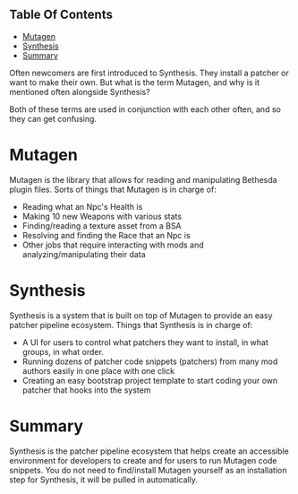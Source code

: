 <!-- START doctoc generated TOC please keep comment here to allow auto update -->
<!-- DON'T EDIT THIS SECTION, INSTEAD RE-RUN doctoc TO UPDATE -->
## Table Of Contents

- [Mutagen](#mutagen)
- [Synthesis](#synthesis)
- [Summary](#summary)

<!-- END doctoc generated TOC please keep comment here to allow auto update -->

Often newcomers are first introduced to Synthesis.  They install a patcher or want to make their own.
But what is the term Mutagen, and why is it mentioned often alongside Synthesis?

Both of these terms are used in conjunction with each other often, and so they can get confusing.

# Mutagen
Mutagen is the library that allows for reading and manipulating Bethesda plugin files.  Sorts of things that Mutagen is in charge of:
- Reading what an Npc's Health is
- Making 10 new Weapons with various stats
- Finding/reading a texture asset from a BSA
- Resolving and finding the Race that an Npc is
- Other jobs that require interacting with mods and analyzing/manipulating their data

# Synthesis
Synthesis is a system that is built on top of Mutagen to provide an easy patcher pipeline ecosystem.  Things that Synthesis is in charge of:
- A UI for users to control what patchers they want to install, in what groups, in what order.
- Running dozens of patcher code snippets (patchers) from many mod authors easily in one place with one click
- Creating an easy bootstrap project template to start coding your own patcher that hooks into the system

# Summary
Synthesis is the patcher pipeline ecosystem that helps create an accessible environment for developers to create and for users to run Mutagen code snippets.   You do not need to find/install Mutagen yourself as an installation step for Synthesis, it will be pulled in automatically.
